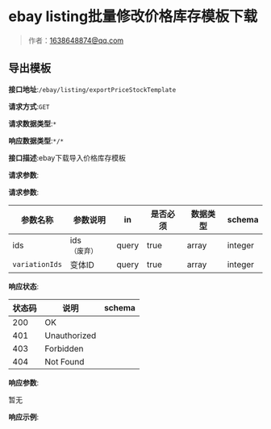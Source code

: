 # ebay listing批量修改价格库存模板下载

> 作者：1638648874@qq.com

## 导出模板


**接口地址**:`/ebay/listing/exportPriceStockTemplate`


**请求方式**:`GET`


**请求数据类型**:`*`


**响应数据类型**:`*/*`


**接口描述**:ebay下载导入价格库存模板


**请求参数**:


**请求参数**:


| 参数名称 | 参数说明 | in    | 是否必须 | 数据类型 | schema |
| -------- | -------- | ----- | -------- | -------- | ------ |
|ids|ids`（废弃）`|query|true|array|integer|
|`variationIds` |变体ID|query|true|array|integer|


**响应状态**:


| 状态码 | 说明 | schema |
| -------- | -------- | ----- |
|200|OK||
|401|Unauthorized||
|403|Forbidden||
|404|Not Found|||


**响应参数**:


暂无


**响应示例**:
```javascript

```